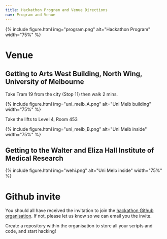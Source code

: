 ```yaml
---
title: Hackathon Program and Venue Directions
nav: Program and Venue
---
```


{% include figure.html img="program.png" alt="Hackathon Program" width="75%" %}

# Venue

## Getting to Arts West Building, North Wing, University of Melbourne

Take Tram 19 from the city (Stop 11) then walk 2 mins.

{% include figure.html img="uni_melb_A.png" alt="Uni Melb building" width="75%" %}

Take the lifts to Level 4, Room 453

{% include figure.html img="uni_melb_B.png" alt="Uni Melb inside" width="75%" %}

## Getting to the Walter and Eliza Hall Institute of Medical Research

{% include figure.html img="wehi.png" alt="Uni Melb inside" width="75%" %}

# Github invite

You should all have received the invitation to join the 
[hackathon Github organisation](https://github.com/2023-asi-ozsinglecell-hackathon).
If not, please let us know so we can email you the invite. 

Create a repository within the organisation to store all your scripts and
code, and start hacking!
